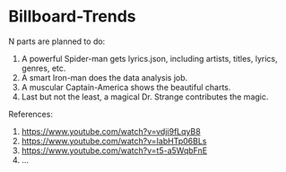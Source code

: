 # Billboard-Trends
N parts are planned to do:

1. A powerful Spider-man gets lyrics.json, including artists, titles, lyrics, genres, etc.
2. A smart Iron-man does the data analysis job.
3. A muscular Captain-America shows the beautiful charts.
4. Last but not the least, a magical Dr. Strange contributes the magic. 


References:

1. https://www.youtube.com/watch?v=vdji9fLqyB8
2. https://www.youtube.com/watch?v=IabHTp06BLs
3. https://www.youtube.com/watch?v=t5-a5WqbFnE
4. ...